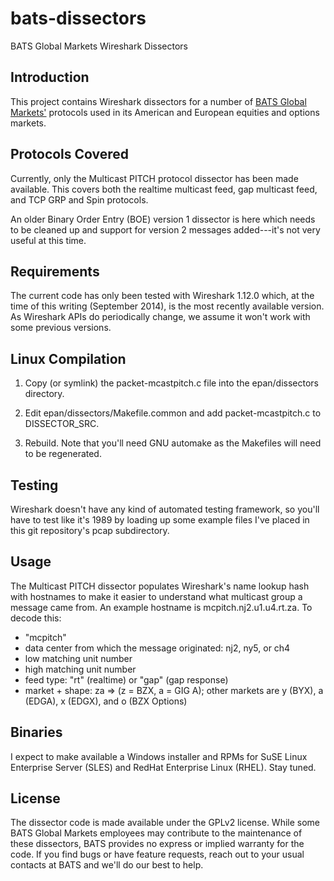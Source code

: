 bats-dissectors
===============

BATS Global Markets Wireshark Dissectors

Introduction
------------

This project contains Wireshark dissectors for a number of [BATS
Global Markets'](http://www.bats.com/) protocols used in its American
and European equities and options markets.

Protocols Covered
-----------------

Currently, only the Multicast PITCH protocol dissector has been made
available. This covers both the realtime multicast feed, gap multicast
feed, and TCP GRP and Spin protocols.

An older Binary Order Entry (BOE) version 1 dissector is here which
needs to be cleaned up and support for version 2 messages added---it's
not very useful at this time.

Requirements
------------

The current code has only been tested with Wireshark 1.12.0 which, at
the time of this writing (September 2014), is the most recently
available version. As Wireshark APIs do periodically change, we assume
it won't work with some previous versions.

Linux Compilation
-----------------

1. Copy (or symlink) the packet-mcastpitch.c file into the
epan/dissectors directory.

2. Edit epan/dissectors/Makefile.common and add packet-mcastpitch.c to
DISSECTOR_SRC.

3. Rebuild. Note that you'll need GNU automake as the Makefiles will
need to be regenerated.

Testing
-------

Wireshark doesn't have any kind of automated testing framework, so
you'll have to test like it's 1989 by loading up some example files
I've placed in this git repository's pcap subdirectory.

Usage
-----

The Multicast PITCH dissector populates Wireshark's name lookup hash
with hostnames to make it easier to understand what multicast group a
message came from. An example hostname is mcpitch.nj2.u1.u4.rt.za. To
decode this:

* "mcpitch"
* data center from which the message originated: nj2, ny5, or ch4
* low matching unit number
* high matching unit number
* feed type: "rt" (realtime) or "gap" (gap response)
* market + shape: za => (z = BZX, a = GIG A); other markets are y (BYX), a (EDGA), x (EDGX), and o (BZX Options)

Binaries
--------

I expect to make available a Windows installer and RPMs for SuSE Linux
Enterprise Server (SLES) and RedHat Enterprise Linux (RHEL). Stay
tuned.

License
-------

The dissector code is made available under the GPLv2 license. While
some BATS Global Markets employees may contribute to the maintenance
of these dissectors, BATS provides no express or implied warranty for
the code. If you find bugs or have feature requests, reach out to your
usual contacts at BATS and we'll do our best to help.

